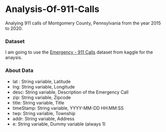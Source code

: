 # Analysis-Of-911-Calls

Analying 911 calls of Montgomery County, Pennsylvania from the year 2015 to 2020.<br>

### Dataset

I am going to use the [Emergency - 911 Calls](https://www.kaggle.com/mchirico/montcoalert) dataset from kaggle for the anaysis.

### About Data

* lat : String variable, Latitude
* lng: String variable, Longitude
* desc: String variable, Description of the Emergency Call
* zip: String variable, Zipcode
* title: String variable, Title
* timeStamp: String variable, YYYY-MM-DD HH:MM:SS
* twp: String variable, Township
* addr: String variable, Address
* e: String variable, Dummy variable (always 1)



